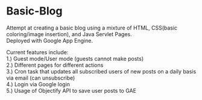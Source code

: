 # Basic-Blog
Attempt at creating a basic blog using a mixture of HTML, CSS(basic coloring/image insertion), and Java Servlet Pages.  
Deployed with Google App Engine.  

Current features include:  
  1.) Guest mode/User mode (guests cannot make posts)    
  2.) Different pages for different actions  
  3.) Cron task that updates all subscribed users of new posts on a daily basis via email (can unsubscribe)    
  4.) Login via Google login  
  5.) Usage of Objectify API to save user posts to GAE
